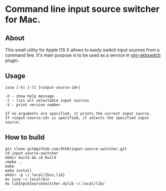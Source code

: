 Command line input source switcher for Mac.
===========================================

About
-----

This small utility for Apple OS X allows to easily switch input sources from a command line.
It's main purpose is to be used as a service in [vim-xkbswitch](https://github.com/lyokha/vim-xkbswitch) plugin.

Usage
-----

    issw [-h] [-l] [<input-source-id>]

    -h - show help message
    -l - list all selectable input sources
    -V - print version number

    If no arguments are specified, it prints the current input source.
    If <input-source-id> is specified, it selects the specified input source.

How to build
------------

    git clone git@github.com:9th8/input-source-switcher.git
    cd input-source-switcher
    mkdir build && cd build
    cmake ..
    make
    make install
    mkdir -p ~/.local/{bin,lib}
    mv issw ~/.local/bin
    mv libInputSourceSwitcher.dylib ~/.local/lib/
